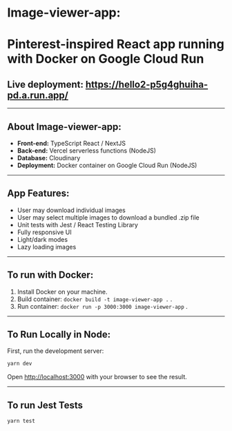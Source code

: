 # Image-viewer-app:
# Pinterest-inspired React app running with Docker on Google Cloud Run

## Live deployment: https://hello2-p5g4ghuiha-pd.a.run.app/


---


## About Image-viewer-app:
- **Front-end:** TypeScript React / NextJS
- **Back-end:** Vercel serverless functions (NodeJS)
- **Database:** Cloudinary
- **Deployment:** Docker container on Google Cloud Run (NodeJS)
---
## App Features:
- User may download individual images
- User may select multiple images to download a bundled .zip file
- Unit tests with Jest / React Testing Library
- Fully responsive UI
- Light/dark modes
- Lazy loading images


---
## To run with Docker:


1. Install Docker on your machine.
2. Build container: `docker build -t image-viewer-app .` .
3. Run container: `docker run -p 3000:3000 image-viewer-app` .

---

## To Run Locally in Node:

First, run the development server:

```bash
yarn dev
```

Open [http://localhost:3000](http://localhost:3000) with your browser to see the result.


---
## To run Jest Tests

```bash
yarn test
```
